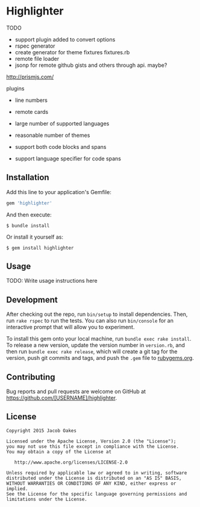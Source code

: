 # Highlighter

TODO
- support plugin added to convert options
- rspec generator
- create generator for theme fixtures fixtures.rb
- remote file loader
- jsonp for remote github gists and others through api. maybe?

http://prismjs.com/

plugins
- line numbers
- remote cards
- large number of supported languages
- reasonable number of themes

- support both code blocks and spans
- support language specifier for code spans


## Installation

Add this line to your application's Gemfile:

```ruby
gem 'highlighter'
```

And then execute:

    $ bundle install

Or install it yourself as:

    $ gem install highlighter

## Usage

TODO: Write usage instructions here

## Development

After checking out the repo, run `bin/setup` to install dependencies. Then, run `rake rspec` to run the tests. You can also run `bin/console` for an interactive prompt that will allow you to experiment.

To install this gem onto your local machine, run `bundle exec rake install`. To release a new version, update the version number in `version.rb`, and then run `bundle exec rake release`, which will create a git tag for the version, push git commits and tags, and push the `.gem` file to [rubygems.org](https://rubygems.org).

## Contributing

Bug reports and pull requests are welcome on GitHub at https://github.com/[USERNAME]/highlighter.


## License 

```
Copyright 2015 Jacob Oakes

Licensed under the Apache License, Version 2.0 (the "License");
you may not use this file except in compliance with the License.
You may obtain a copy of the License at

   http://www.apache.org/licenses/LICENSE-2.0

Unless required by applicable law or agreed to in writing, software
distributed under the License is distributed on an "AS IS" BASIS,
WITHOUT WARRANTIES OR CONDITIONS OF ANY KIND, either express or implied.
See the License for the specific language governing permissions and
limitations under the License.
```

